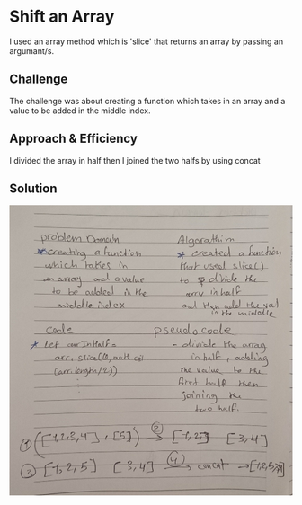 # Shift an Array
<!-- Short summary or background information -->
I used an array method which is 'slice' that returns an array by passing an argumant/s.

## Challenge
<!-- Description of the challenge -->
The challenge was about creating a function which takes in an array and a value to be added in the middle index.

## Approach & Efficiency
<!-- What approach did you take? Why? What is the Big O space/time for this approach? -->
I divided the array in half then I joined the two halfs by using concat

## Solution
<!-- Embedded whiteboard image -->
![Whitboard](../../assets/whiteboardCC2.JPG)

